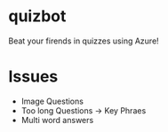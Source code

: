 # quizbot
Beat your firends in quizzes using Azure!


# Issues
- Image Questions
- Too long Questions -> Key Phraes
- Multi word answers